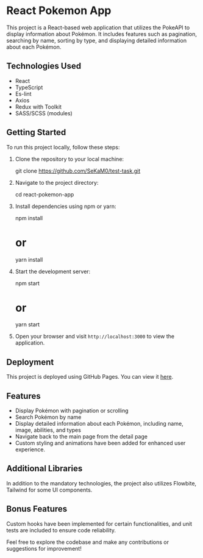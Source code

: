 # React Pokemon App

This project is a React-based web application that utilizes the PokeAPI to display information about Pokémon. It includes features such as pagination, searching by name, sorting by type, and displaying detailed information about each Pokémon.

## Technologies Used

- React
- TypeScript
- Es-lint
- Axios
- Redux with Toolkit
- SASS/SCSS (modules)

## Getting Started

To run this project locally, follow these steps:

1. Clone the repository to your local machine:

   git clone https://github.com/SeKaM0/test-task.git

2. Navigate to the project directory:

   cd react-pokemon-app

3. Install dependencies using npm or yarn:

   npm install

   # or

   yarn install

4. Start the development server:

   npm start

   # or

   yarn start

5. Open your browser and visit `http://localhost:3000` to view the application.

## Deployment

This project is deployed using GitHub Pages. You can view it [here](https://SeKaM0.github.io/test-task).

## Features

- Display Pokémon with pagination or scrolling
- Search Pokémon by name
- Display detailed information about each Pokémon, including name, image, abilities, and types
- Navigate back to the main page from the detail page
- Custom styling and animations have been added for enhanced user experience.

## Additional Libraries

In addition to the mandatory technologies, the project also utilizes Flowbite, Tailwind for some UI components.

## Bonus Features

Custom hooks have been implemented for certain functionalities, and unit tests are included to ensure code reliability.

Feel free to explore the codebase and make any contributions or suggestions for improvement!
